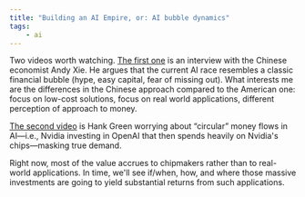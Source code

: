 ```yaml
---
title: "Building an AI Empire, or: AI bubble dynamics"
tags: 
    - ai
---
```

 
Two videos worth watching. [The first one](https://youtu.be/bKsZWAHFNYU?si=yj3pF_M9gcofQNiG&t=0) is an interview with the Chinese economist Andy Xie. He argues that the current AI race resembles a classic financial bubble (hype, easy capital, fear of missing out). What interests me are the differences in the Chinese approach compared to the American one: focus on low-cost solutions, focus on real world applications, different perception of approach to money.

[The second video](https://www.youtube.com/watch?v=Q0TpWitfxPk) is Hank Green worrying about “circular” money flows in AI—i.e., Nvidia investing in OpenAI that then spends heavily on Nvidia's chips—masking true demand.

Right now, most of the value accrues to chipmakers rather than to real-world applications. In time, we'll see if/when, how, and where those massive investments are going to yield substantial returns from such applications. 